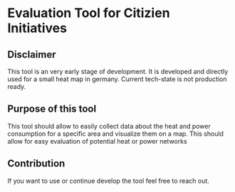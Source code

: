 # Evaluation Tool for Citizien Initiatives 

## Disclaimer 
This tool is an very early stage of development. It is developed and directly used for a small heat map in germany. 
Current tech-state is not production ready. 

## Purpose of this tool 

This tool should allow to easily collect data about the heat and power consumption for a specific area and visualize them on a map. This should allow for easy evaluation of potential heat or power networks

## Contribution

If you want to use or continue develop the tool feel free to reach out.